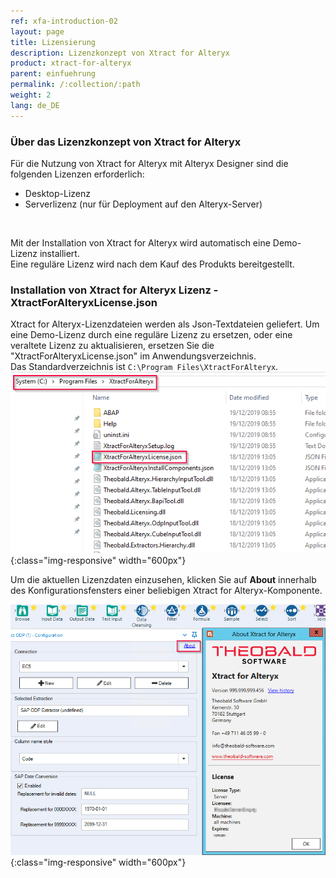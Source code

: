 ```yaml
---
ref: xfa-introduction-02
layout: page
title: Lizensierung
description: Lizenzkonzept von Xtract for Alteryx
product: xtract-for-alteryx
parent: einfuehrung
permalink: /:collection/:path
weight: 2
lang: de_DE
---
```


### Über das Lizenzkonzept von Xtract for Alteryx
Für die Nutzung von Xtract for Alteryx mit Alteryx Designer sind die folgenden Lizenzen erforderlich:
- Desktop-Lizenz
- Serverlizenz (nur für Deployment auf den Alteryx-Server)
<br>

Mit der Installation von Xtract for Alteryx wird automatisch eine Demo-Lizenz installiert. <br>
Eine reguläre Lizenz wird nach dem Kauf des Produkts bereitgestellt. 

### Installation von Xtract for Alteryx Lizenz - XtractForAlteryxLicense.json
Xtract for Alteryx-Lizenzdateien werden als Json-Textdateien geliefert.
Um eine Demo-Lizenz durch eine reguläre Lizenz zu ersetzen, oder eine veraltete Lizenz zu aktualisieren, ersetzen Sie die "XtractForAlteryxLicense.json" im Anwendungsverzeichnis.<br>
Das Standardverzeichnis ist `C:\Program Files\XtractForAlteryx`.
![XfA license file](/img/content/xfa/xfa_license_json.png){:class="img-responsive" width="600px"}

<div class="alert alert-success">
  <i class="fas fa-lightbulb"></i> Um die aktuellen Lizenzdaten einzusehen, klicken Sie auf <strong>About</strong> innerhalb des Konfigurationsfensters einer beliebigen Xtract for Alteryx-Komponente.<br>
</div>

![License information](/img/content/xfa/xfa_about_license.png){:class="img-responsive" width="600px"}
